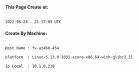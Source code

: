 
   
#### This Page Create at:

```bash

2022-06-28 - 21:17:05 UTC

```

#### Create By Machine:

```bash

Host Name : fv-az460-454

platform  : Linux-5.13.0-1031-azure-x86_64-with-glibc2.31

Ip Local  : 10.1.0.218

```

